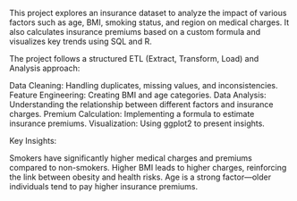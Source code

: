 This project explores an insurance dataset to analyze the impact of various factors such as age, BMI, smoking status, and region on medical charges. It also calculates insurance premiums based on a custom formula and visualizes key trends using SQL and R.

The project follows a structured ETL (Extract, Transform, Load) and Analysis approach:

Data Cleaning: Handling duplicates, missing values, and inconsistencies.
Feature Engineering: Creating BMI and age categories.
Data Analysis: Understanding the relationship between different factors and insurance charges.
Premium Calculation: Implementing a formula to estimate insurance premiums.
Visualization: Using ggplot2 to present insights.

Key Insights:

Smokers have significantly higher medical charges and premiums compared to non-smokers.
Higher BMI leads to higher charges, reinforcing the link between obesity and health risks.
Age is a strong factor—older individuals tend to pay higher insurance premiums.
